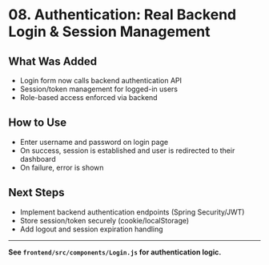 # 08. Authentication: Real Backend Login & Session Management

## What Was Added

- Login form now calls backend authentication API
- Session/token management for logged-in users
- Role-based access enforced via backend

## How to Use

- Enter username and password on login page
- On success, session is established and user is redirected to their dashboard
- On failure, error is shown

## Next Steps

- Implement backend authentication endpoints (Spring Security/JWT)
- Store session/token securely (cookie/localStorage)
- Add logout and session expiration handling

---

**See `frontend/src/components/Login.js` for authentication logic.**
